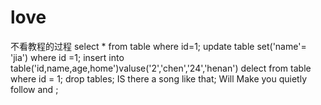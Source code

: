 # love
不看教程的过程
select * from table where id=1;
update table set('name'= 'jia') where id =1;
insert into table('id,name,age,home')valuse('2','chen','24','henan')
delect from table where id = 1;
drop tables;
IS there a song like that;
Will Make you quietly follow and ;

